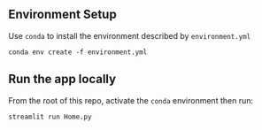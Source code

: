 ## Environment Setup
Use `conda` to install the environment described by `environment.yml`
```
conda env create -f environment.yml
```
## Run the app locally
From the root of this repo, activate the `conda` environment then run:
```
streamlit run Home.py
```
